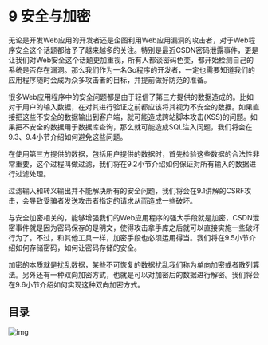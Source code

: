 # 9 安全与加密

无论是开发Web应用的开发者还是企图利用Web应用漏洞的攻击者，对于Web程序安全这个话题都给予了越来越多的关注。特别是最近CSDN密码泄露事件，更是让我们对Web安全这个话题更加重视，所有人都谈密码色变，都开始检测自己的系统是否存在漏洞。那么我们作为一名Go程序的开发者，一定也需要知道我们的应用程序随时会成为众多攻击者的目标，并提前做好防范的准备。

很多Web应用程序中的安全问题都是由于轻信了第三方提供的数据造成的。比如对于用户的输入数据，在对其进行验证之前都应该将其视为不安全的数据。如果直接把这些不安全的数据输出到客户端，就可能造成跨站脚本攻击(XSS)的问题。如果把不安全的数据用于数据库查询，那么就可能造成SQL注入问题，我们将会在9.3、9.4小节介绍如何避免这些问题。

在使用第三方提供的数据，包括用户提供的数据时，首先检验这些数据的合法性非常重要，这个过程叫做过滤，我们将在9.2小节介绍如何保证对所有输入的数据进行过滤处理。

过滤输入和转义输出并不能解决所有的安全问题，我们将会在9.1讲解的CSRF攻击，会导致受骗者发送攻击者指定的请求从而造成一些破坏。

与安全加密相关的，能够增强我们的Web应用程序的强大手段就是加密，CSDN泄密事件就是因为密码保存的是明文，使得攻击拿手库之后就可以直接实施一些破坏行为了。不过，和其他工具一样，加密手段也必须运用得当。我们将在9.5小节介绍如何存储密码，如何让密码存储的安全。

加密的本质就是扰乱数据，某些不可恢复的数据扰乱我们称为单向加密或者散列算法。另外还有一种双向加密方式，也就是可以对加密后的数据进行解密。我们将会在9.6小节介绍如何实现这种双向加密方式。

## 目录

![img](https://astaxie.gitbooks.io/build-web-application-with-golang/content/zh/images/navi9.png?raw=true)